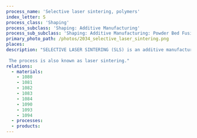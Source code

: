 ```yaml
---
process_name: 'Selective laser sintering, polymers'
index_letter: S
process_class: 'Shaping'
process_subclass: 'Shaping: Additive Manufacturing'
process_sub_subclass: 'Shaping: Additive Manufacturing: Powder Bed Fusion'
primary_photo_path: /photos/2034_selective_laser_sintering.png
places: 
description: "SELECTIVE LASER SINTERING (SLS) is an additive manufacturing technique that operates on the same principles as stereolithography, but uses a fine, heat-fusible powder (a thermoplastic or wax), which is fused together by a scanned laser beam to build the model. A new layer of powder is then swept across the surface by a wiper or milling head and the process repeated, building the model layer-by-layer. The surface is stepped due to the layers so it requires machining after manufacture to reduce the roughness. As with other additive manufacturing processes, a CAD solid model is used to create and STL file that drives the scanning system.
 
 The process is also known as laser sintering."
relations: 
  - materials: 
    - 1080
    - 1081
    - 1082
    - 1083
    - 1084
    - 1090
    - 1093
    - 1094
  - processes: 
  - products: 
---
```

